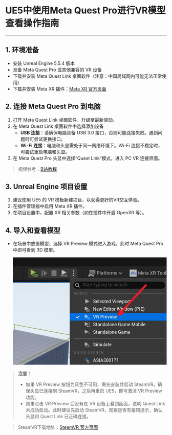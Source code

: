 # UE5中使用Meta Quest Pro进行VR模型查看操作指南

---


## 1. 环境准备

- 安装 Unreal Engine 5.5.4 版本
- 准备 Meta Quest Pro 或其他兼容的 VR 设备
- 下载并安装 Meta Quest Link 桌面软件（注意：中国局域网内可能无法正常使用）
- 下载并安装 Meta XR 插件：[Meta XR 官方页面](https://www.unrealengine.com/marketplace/en-US/product/meta-xr)

## 2. 连接 Meta Quest Pro 到电脑

1. 打开 Meta Quest Link 桌面软件，升级至最新驱动。
2. 在 Meta Quest Link 桌面软件中选择添加设备
    - **USB 连接**：请确保电脑具备 USB 3.0 接口，否则可能连接失败。遇到问题时可尝试更换接口。
    - **Wi-Fi 连接**：电脑和头显需处于同一网络环境下。Wi-Fi 连接不稳定时，可尝试重启电脑和头显。
3. 在 Meta Quest Pro 头显中选择“Quest Link”模式，进入 PC VR 连接界面。

> 视频参考：[B站教程](https://www.bilibili.com/video/BV15b421J7Ee/?spm_id_from=333.1007.top_right_bar_window_default_collection.content.click)


## 3. Unreal Engine 项目设置

1. 建议使用 UE5 的 VR 模板新建项目，以获得更好的VR交互体验。
2. 在插件管理器中启用 Meta XR 插件。
3. 在项目设置中，配置 XR 相关参数（如在插件中开启 OpenXR 等）。

## 4. 导入和查看模型


- 在场景中放置模型，选择 VR Preview 模式进入游戏，此时 Meta Quest Pro 中即可看到 3D 模型。

  ![UE5 VR模型预览选项](image.png)


> **注意：**
> - 如果 VR Preview 按钮为灰色不可用，需先安装并启动 SteamVR，确保头显已连接到 SteamVR，之后再重启 UE5，即可激活 VR Preview 功能。
> - 如果点击 VR Preview 后没有在 VR 设备上看到画面，说明 Quest Link 未成功启动。此时建议先启动 SteamVR，观察是否有报错提示，确认头显和 Quest Link 已正确连接。

> SteamVR下载地址：[SteamVR 官方页面](https://www.steamvr.com/en/)


